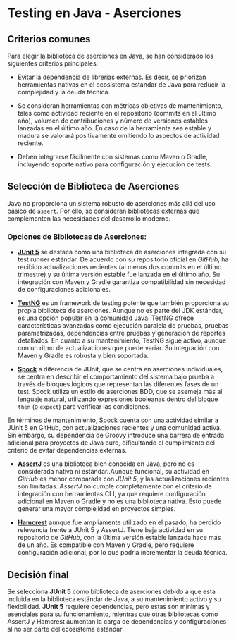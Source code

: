 # Testing en Java - Aserciones

## Criterios comunes

Para elegir la biblioteca de aserciones en Java, se han considerado los siguientes criterios principales:

- Evitar la dependencia de librerías externas. Es decir, se priorizan herramientas nativas en el ecosistema estándar de Java para reducir la complejidad y la deuda técnica.

- Se consideran herramientas con métricas objetivas de mantenimiento, tales como actividad reciente en el repositorio (commits en el último año), volumen de contribuciones y número de versiones estables lanzadas en el último año. En caso de la herramienta sea estable y madura se valorará positivamente omitiendo lo aspectos de actividad reciente.

- Deben integrarse fácilmente con sistemas como Maven o Gradle, incluyendo soporte nativo para configuración y ejecución de tests.

## Selección de Biblioteca de Aserciones

Java no proporciona un sistema robusto de aserciones más allá del uso básico de `assert`. Por ello, se consideran bibliotecas externas que complementen las necesidades del desarrollo moderno.

### Opciones de Bibliotecas de Aserciones:

- **[JUnit 5](https://github.com/junit-team/junit5)** se destaca como una biblioteca de aserciones integrada con su test runner estándar. De acuerdo con su repositorio oficial en *GitHub*, ha recibido actualizaciones recientes (al menos dos commits en el último trimestre) y su última versión estable fue lanzada en el último año. Su integración con Maven y Gradle garantiza compatibilidad sin necesidad de configuraciones adicionales.

- **[TestNG](https://github.com/testng-team/testng)**  es un framework de testing potente que también proporciona su propia biblioteca de aserciones. Aunque no es parte del JDK estándar, es una opción popular en la comunidad Java. TestNG ofrece características avanzadas como ejecución paralela de pruebas, pruebas parametrizadas, dependencias entre pruebas y generación de reportes detallados. En cuanto a su mantenimiento, TestNG sigue activo, aunque con un ritmo de actualizaciones que puede variar. Su integración con Maven y Gradle es robusta y bien soportada.

- **[Spock](https://github.com/spockframework/spock)**  a diferencia de JUnit, que se centra en aserciones individuales, se centra en describir el comportamiento del sistema bajo prueba a través de bloques lógicos que representan las diferentes fases de un test. Spock utiliza un estilo de aserciones BDD, que se asemeja más al lenguaje natural, utilizando expresiones booleanas dentro del bloque `then` (o `expect`) para verificar las condiciones.

En términos de mantenimiento, Spock cuenta con una actividad similar a JUnit 5 en GitHub, con actualizaciones recientes y una comunidad activa. Sin embargo, su dependencia de Groovy introduce una barrera de entrada adicional para proyectos de Java puro, dificultando el cumplimiento del criterio de evitar dependencias externas.

- **[AssertJ](https://assertj.github.io/doc)** es una biblioteca bien conocida en Java, pero no es considerada nativa ni estándar..Aunque funcional, su actividad en *GitHub* es menor comparada con *JUnit 5*, y las actualizaciones recientes son limitadas. *AssertJ* no cumple completamente con el criterio de integración con herramientas CLI, ya que requiere configuración adicional en Maven o Gradle y no es una biblioteca nativa. Esto puede generar una mayor complejidad en proyectos simples.

- **[Hamcrest](https://github.com/hamcrest/JavaHamcrest)**  aunque fue ampliamente utilizado en el pasado, ha perdido relevancia frente a JUnit 5 y AssertJ. Tiene baja actividad en su repositorio de *GitHub*, con la última versión estable lanzada hace más de un año. Es compatible con Maven y Gradle, pero requiere configuración adicional, por lo que podría incrementar la deuda técnica.

## Decisión final

Se selecciona **JUnit 5** como biblioteca de aserciones debido a que esta incluida en la biblioteca estándar de Java, a su mantenimiento activo y su flexibilidad. **JUnit 5** requiere dependencias, pero estas son mínimas y esenciales para su funcionamiento, mientras que otras bibliotecas como AssertJ y Hamcrest aumentan la carga de dependencias y configuraciones al no ser parte del ecosistema estándar
